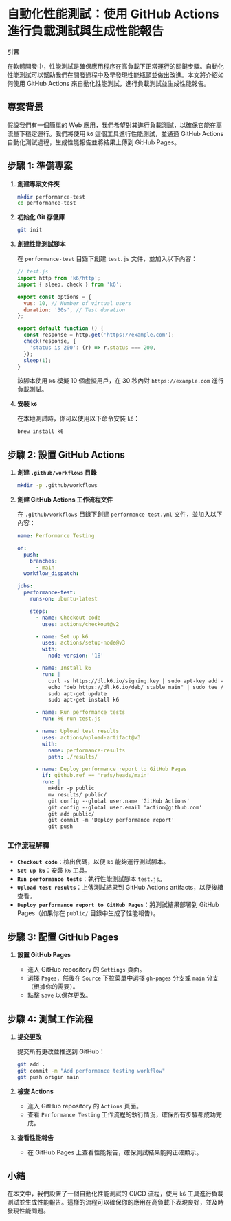 # 自動化性能測試：使用 GitHub Actions 進行負載測試與生成性能報告

**引言**

在軟體開發中，性能測試是確保應用程序在高負載下正常運行的關鍵步驟。自動化性能測試可以幫助我們在開發過程中及早發現性能瓶頸並做出改進。本文將介紹如何使用 GitHub Actions 來自動化性能測試，進行負載測試並生成性能報告。

## 專案背景

假設我們有一個簡單的 Web 應用，我們希望對其進行負載測試，以確保它能在高流量下穩定運行。我們將使用 `k6` 這個工具進行性能測試，並通過 GitHub Actions 自動化測試過程，生成性能報告並將結果上傳到 GitHub Pages。

## 步驟 1: 準備專案

1. **創建專案文件夾**

   ```bash
   mkdir performance-test
   cd performance-test
   ```

2. **初始化 Git 存儲庫**

   ```bash
   git init
   ```

3. **創建性能測試腳本**

   在 `performance-test` 目錄下創建 `test.js` 文件，並加入以下內容：

   ```javascript
   // test.js
   import http from 'k6/http';
   import { sleep, check } from 'k6';

   export const options = {
     vus: 10, // Number of virtual users
     duration: '30s', // Test duration
   };

   export default function () {
     const response = http.get('https://example.com');
     check(response, {
       'status is 200': (r) => r.status === 200,
     });
     sleep(1);
   }
   ```

   該腳本使用 `k6` 模擬 10 個虛擬用戶，在 30 秒內對 `https://example.com` 進行負載測試。

4. **安裝 `k6`**

   在本地測試時，你可以使用以下命令安裝 `k6`：

   ```bash
   brew install k6
   ```

## 步驟 2: 設置 GitHub Actions

1. **創建 `.github/workflows` 目錄**

   ```bash
   mkdir -p .github/workflows
   ```

2. **創建 GitHub Actions 工作流程文件**

   在 `.github/workflows` 目錄下創建 `performance-test.yml` 文件，並加入以下內容：

   ```yaml
   name: Performance Testing

   on:
     push:
       branches:
         - main
     workflow_dispatch:

   jobs:
     performance-test:
       runs-on: ubuntu-latest

       steps:
         - name: Checkout code
           uses: actions/checkout@v2

         - name: Set up k6
           uses: actions/setup-node@v3
           with:
             node-version: '18'

         - name: Install k6
           run: |
             curl -s https://dl.k6.io/signing.key | sudo apt-key add -
             echo "deb https://dl.k6.io/deb/ stable main" | sudo tee /etc/apt/sources.list.d/k6.list
             sudo apt-get update
             sudo apt-get install k6

         - name: Run performance tests
           run: k6 run test.js

         - name: Upload test results
           uses: actions/upload-artifact@v3
           with:
             name: performance-results
             path: ./results/

         - name: Deploy performance report to GitHub Pages
           if: github.ref == 'refs/heads/main'
           run: |
             mkdir -p public
             mv results/ public/
             git config --global user.name 'GitHub Actions'
             git config --global user.email 'action@github.com'
             git add public/
             git commit -m 'Deploy performance report'
             git push
   ```

### **工作流程解釋**

- **`Checkout code`**：檢出代碼，以便 `k6` 能夠運行測試腳本。
- **`Set up k6`**：安裝 `k6` 工具。
- **`Run performance tests`**：執行性能測試腳本 `test.js`。
- **`Upload test results`**：上傳測試結果到 GitHub Actions artifacts，以便後續查看。
- **`Deploy performance report to GitHub Pages`**：將測試結果部署到 GitHub Pages（如果你在 `public/` 目錄中生成了性能報告）。

## 步驟 3: 配置 GitHub Pages

1. **設置 GitHub Pages**

   - 進入 GitHub repository 的 `Settings` 頁面。
   - 選擇 `Pages`，然後在 `Source` 下拉菜單中選擇 `gh-pages` 分支或 `main` 分支（根據你的需要）。
   - 點擊 `Save` 以保存更改。

## 步驟 4: 測試工作流程

1. **提交更改**

   提交所有更改並推送到 GitHub：

   ```bash
   git add .
   git commit -m "Add performance testing workflow"
   git push origin main
   ```

2. **檢查 Actions**

   - 進入 GitHub repository 的 `Actions` 頁面。
   - 查看 `Performance Testing` 工作流程的執行情況，確保所有步驟都成功完成。

3. **查看性能報告**

   - 在 GitHub Pages 上查看性能報告，確保測試結果能夠正確顯示。

## 小結

在本文中，我們設置了一個自動化性能測試的 CI/CD 流程，使用 `k6` 工具進行負載測試並生成性能報告。這樣的流程可以確保你的應用在高負載下表現良好，並及時發現性能問題。
